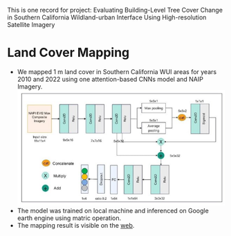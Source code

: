 This is one record for project: Evaluating Building-Level Tree Cover Change in Southern California Wildland-urban Interface Using High-resolution Satellite Imagery
# Land Cover Mapping
+ We mapped 1 m land cover in Southern California WUI areas for years 2010 and 2022 using one attention-based CNNs model and NAIP Imagery.<br>
![alt text](Assets/Model.png)
+ The model was trained on local machine and inferenced on  Google earth engine using matric operation.<br> 
+ The mapping result is visible on the [web](https://ee-yl2022.projects.earthengine.app/view/wuilandcover). 